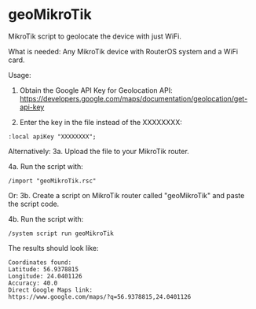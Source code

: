 # geoMikroTik
MikroTik script to geolocate the device with just WiFi.

What is needed: Any MikroTik device with RouterOS system and a WiFi card.

Usage:
1. Obtain the Google API Key for Geolocation API:
https://developers.google.com/maps/documentation/geolocation/get-api-key

2. Enter the key in the file instead of the XXXXXXXX:
```
:local apiKey "XXXXXXXX";
```

Alternatively:
3a. Upload the file to your MikroTik router.

4a. Run the script with:
```
/import "geoMikroTik.rsc"
```

Or:
3b. Create a script on MikroTik router called "geoMikroTik" and paste the script code.

4b. Run the script with:
```
/system script run geoMikroTik
```

The results should look like:
```
Coordinates found:
Latitude: 56.9378815
Longitude: 24.0401126
Accuracy: 40.0
Direct Google Maps link:
https://www.google.com/maps/?q=56.9378815,24.0401126
```
